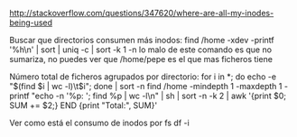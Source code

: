 http://stackoverflow.com/questions/347620/where-are-all-my-inodes-being-used

Buscar que directorios consumen más inodos:
find /home -xdev -printf '%h\n' | sort | uniq -c | sort -k 1 -n
  lo malo de este comando es que no sumariza, no puedes ver que /home/pepe es el que mas ficheros tiene

Número total de ficheros agrupados por directorio:
for i in *; do echo -e "$(find $i | wc -l)\t$i"; done | sort -n
find /home -mindepth 1 -maxdepth 1 -printf "echo -n '%p: '; find %p | wc -l\n" | sh | sort -n -k 2 | awk '{print $0; SUM += $2;} END {print "Total:", SUM}'



Ver como está el consumo de inodos por fs
df -i
